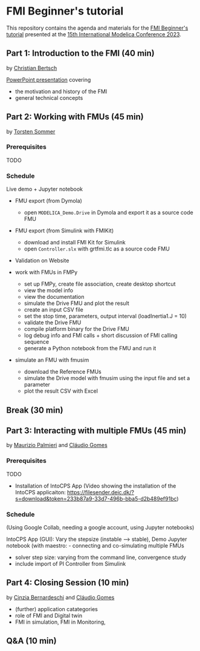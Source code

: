 # FMI Beginner's tutorial

This repository contains the agenda and materials for the [FMI Beginner's tutorial](https://www.conftool.com/modelica2023/index.php?page=browseSessions&form_session=5) presented at the [15th International Modelica Conference 2023](https://2023.international.conference.modelica.org/).

## Part 1: Introduction to the FMI (40 min)

by [Christian Bertsch](https://github.com/chrbertsch)

[PowerPoint presentation](part1/Introduction-to-FMI.pptx) covering

- the motivation and history of the FMI
- general technical concepts

## Part 2: Working with FMUs (45 min)

by [Torsten Sommer](https://github.com/t-sommer)

### Prerequisites

TODO

### Schedule

Live demo + Jupyter notebook

- FMU export (from Dymola)
  - open `MODELICA_Demo.Drive` in Dymola and export it as a source code FMU

- FMU export (from Simulink with FMIKit)
  - download and install FMI Kit for Simulink
  - open `Controller.slx` with grtfmi.tlc as a source code FMU

- Validation on Website

- work with FMUs in FMPy
  - set up FMPy, create file association, create desktop shortcut
  - view the model info
  - view the documentation
  - simulate the Drive FMU and plot the result
  - create an input CSV file
  - set the stop time, parameters, output interval (loadInertia1.J = 10)
  - validate the Drive FMU 
  - compile platform binary for the Drive FMU
  - log debug info and FMI calls + short discussion of FMI calling sequence
  - generate a Python notebook from the FMU and run it

- simulate an FMU with fmusim
  - download the Reference FMUs
  - simulate the Drive model with fmusim using the input file and set a parameter
  - plot the result CSV with Excel

## Break (30 min)

## Part 3: Interacting with multiple FMUs (45 min)

by [Maurizio Palmieri](https://github.com/mapalmieri) and [Cláudio Gomes](https://github.com/clagms)

### Prerequisites

TODO

* Installation of IntoCPS App  (Video showing the installation of the IntoCPS applicaiton:  https://filesender.deic.dk/?s=download&token=233b87a9-33d7-496b-bba5-d2b489ef91bc)


### Schedule

(Using Google Collab, needing a google account, using Jupyter notebooks)

IntoCPS App (GUI): Vary the stepsize (instable --> stable), Demo
Jupyter notebook (with maestro: - connecting and co-simulating multiple FMUs
- solver step size: varying from the command line, convergence study
- include import of PI Controller from Simulink

## Part 4: Closing Session (10 min)

by [Cinzia Bernardeschi](https://github.com/cbernardeschi) and [Cláudio Gomes](https://github.com/clagms)

- (further) application catategories
- role of FMI and Digital twin
- FMI in simulation, FMI in Monitoring, 

## Q&A (10 min)
